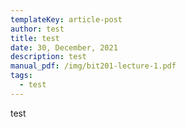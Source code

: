 ```yaml
---
templateKey: article-post
author: test
title: test
date: 30, December, 2021
description: test
manual_pdf: /img/bit201-lecture-1.pdf
tags:
  - test
---
```

test